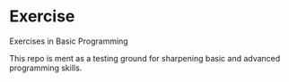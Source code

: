 # Exercise
Exercises in Basic Programming

This repo is ment as a testing ground for sharpening basic and advanced programming skills. 
